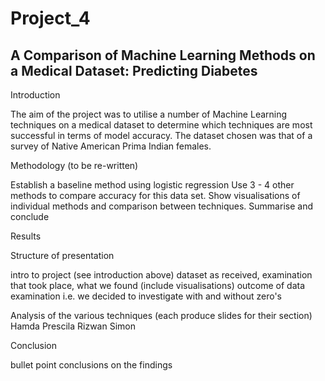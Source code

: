 # Project_4
## A Comparison of Machine Learning Methods on a Medical Dataset: Predicting Diabetes 

Introduction 

The aim of the project was to utilise a number of Machine Learning techniques on a medical dataset to determine which techniques are most successful in terms of model accuracy. The dataset chosen was that of a survey of Native American Prima Indian females. 


Methodology (to be re-written)

Establish a baseline method using logistic regression
Use 3 - 4 other methods to compare accuracy for this data set.
Show visualisations of individual methods and comparison between techniques.
Summarise and conclude


Results

Structure of presentation


intro to project (see introduction above)
dataset as received, examination that took place, what we found (include visualisations)
outcome of data examination i.e. we decided to investigate with and without zero's


Analysis of the various techniques (each produce slides for their section)
Hamda
Prescila
Rizwan
Simon



Conclusion


bullet point conclusions on the findings


